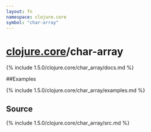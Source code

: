```yaml
---
layout: fn
namespace: clojure.core
symbol: "char-array"
---
```


# [clojure.core](../)/char-array

{% include 1.5.0/clojure.core/char_array/docs.md %}

##Examples

{% include 1.5.0/clojure.core/char_array/examples.md %}
## Source
{% include 1.5.0/clojure.core/char_array/src.md %}

